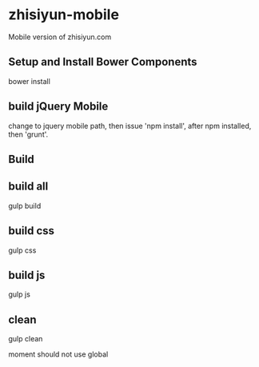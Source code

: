zhisiyun-mobile
===============

Mobile version of zhisiyun.com

Setup and Install Bower Components
----------------------------------

bower install

build jQuery Mobile
-------------------
change to jquery mobile path, then issue 'npm install', after npm installed, then 'grunt'.


Build
-----
build all
---------
gulp build

build css
---------
gulp css

build js
--------
gulp js

clean
-----
gulp clean

moment should not use global